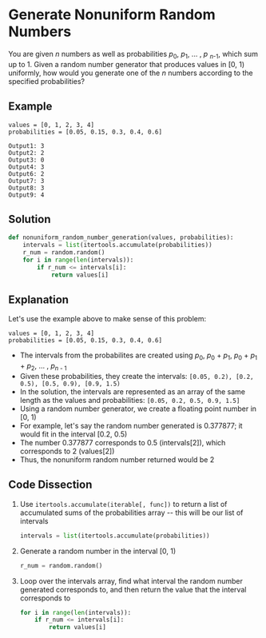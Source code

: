 # Generate Nonuniform Random Numbers
You are given _n_ numbers as well as probabilities _p_<sub>0</sub>, _p_<sub>1</sub>, ... , _p_ <sub>_n_-1</sub>, which sum up to 1. Given a random number generator that produces values in [0, 1) uniformly, how would you generate one of the _n_ numbers according to the specified probabilities?

## Example
```
values = [0, 1, 2, 3, 4]
probabilities = [0.05, 0.15, 0.3, 0.4, 0.6]

Output1: 3
Output2: 2
Output3: 0
Output4: 3
Output6: 2
Output7: 3
Output8: 3
Output9: 4
```

## Solution
```python
def nonuniform_random_number_generation(values, probabilities):
    intervals = list(itertools.accumulate(probabilities))
    r_num = random.random()
    for i in range(len(intervals)):
        if r_num <= intervals[i]:
            return values[i]
```

## Explanation
Let's use the example above to make sense of this problem:
```
values = [0, 1, 2, 3, 4]
probabilities = [0.05, 0.15, 0.3, 0.4, 0.6]
```
* The intervals from the probabilites are created using _p_<sub>0</sub>, _p_<sub>0</sub> + _p_<sub>1</sub>, _p_<sub>0</sub> + _p_<sub>1</sub> + _p_<sub>2</sub>, ... , _p_<sub>_n_ - 1</sub>
* Given these probabilities, they create the intervals:
    ```[0.05, 0.2), [0.2, 0.5), [0.5, 0.9), [0.9, 1.5)```
* In the solution, the intervals are represented as an array of the same length as the values and probabilities:
    ```[0.05, 0.2, 0.5, 0.9, 1.5]```
* Using a random number generator, we create a floating point number in [0, 1)
* For example, let's say the random number generated is 0.377877; it would fit in the interval [0.2, 0.5)
* The number 0.377877 corresponds to 0.5 (intervals[2]), which corresponds to 2 (values[2])
* Thus, the nonuniform random number returned would be 2

## Code Dissection
1. Use ```itertools.accumulate(iterable[, func])``` to return a list of accumulated sums of the probabilities array -- this will be our list of intervals
    ```python
    intervals = list(itertools.accumulate(probabilities))
    ```
2. Generate a random number in the interval [0, 1)
    ```python
    r_num = random.random()
    ```
3. Loop over the intervals array, find what interval the random number generated corresponds to, and then return the value that the interval corresponds to
    ```python
    for i in range(len(intervals)):
        if r_num <= intervals[i]:
            return values[i]
    ```